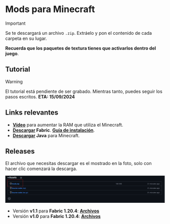 # Mods para Minecraft

> [!IMPORTANT]
> Se te descargará un archivo `.zip`. Extráelo y pon el contenido de cada carpeta en su lugar.
>
> **Recuerda que los paquetes de textura tienes que activarlos dentro del juego**.

## Tutorial

> [!WARNING]
> El tutorial está pendiente de ser grabado. Mientras tanto, puedes seguir los pasos escritos. **ETA: 15/09/2024**

## Links relevantes

- **[Vídeo](https://youtu.be/pIRSjKz9RLg?si=58i02kgNTFid2IGR&t=121)** para aumentar la RAM que utiliza el Minecraft.
- **[Descargar](https://fabricmc.net/use/installer/) Fabric**. **[Guía de instalación](https://fabricmc.net/wiki/install)**.
- **[Descargar](https://fabricmc.net/wiki/player:tutorials:java:windows) Java** para Minecraft.

## Releases

El archivo que necesitas descargar es el mostrado en la foto, solo con hacer clic comenzará la descarga.

![Release-photo](assets/release-foto.png)

- Versión **v1.1** para **Fabric 1.20.4**: **[Archivos]()**
- Versión **v1.0** para **Fabric 1.20.4**: **[Archivos](https://github.com/acoidaan/minecraft-mods/releases/tag/v1.0)**
